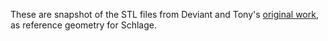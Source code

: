 These are snapshot of the STL files from Deviant and Tony's [original
work](https://github.com/deviantollam/LishiKeyCuttingGuides), as reference
geometry for Schlage.
